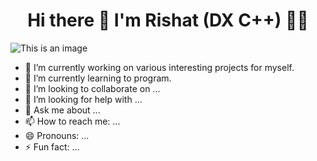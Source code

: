 <h1 align='center'> Hi there 👋 I'm Rishat (DX C++) 👨‍💻 </h1>

![This is an image](https://github-readme-stats.vercel.app/api?username=DxCpp)

- 🔭 I’m currently working on various interesting projects for myself.
- 🌱 I’m currently learning to program.
- 👯 I’m looking to collaborate on ...
- 🤔 I’m looking for help with ...
- 💬 Ask me about ...
- 📫 How to reach me: ...
- 😄 Pronouns: ...
- ⚡ Fun fact: ...

